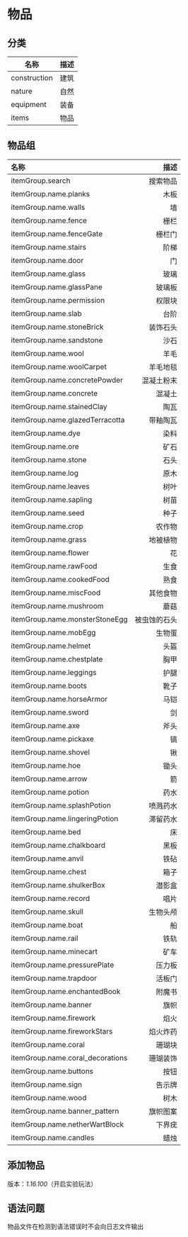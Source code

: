 # 物品


## 分类

|名称|描述|
|---|---|
|construction|建筑|
|nature|自然|
|equipment|装备|
|items|物品|

## 物品组

|名称|描述|
|:---|---:|
|itemGroup.search|搜索物品|
|itemGroup.name.planks|木板|
|itemGroup.name.walls|墙|
|itemGroup.name.fence|栅栏|
|itemGroup.name.fenceGate|栅栏门|
|itemGroup.name.stairs|阶梯|
|itemGroup.name.door|门|
|itemGroup.name.glass|玻璃|
|itemGroup.name.glassPane|玻璃板|
|itemGroup.name.permission|权限块|
|itemGroup.name.slab|台阶|
|itemGroup.name.stoneBrick|装饰石头|
|itemGroup.name.sandstone|沙石|
|itemGroup.name.wool|羊毛|
|itemGroup.name.woolCarpet|羊毛地毯|
|itemGroup.name.concretePowder|混凝土粉末|
|itemGroup.name.concrete|混凝土|
|itemGroup.name.stainedClay|陶瓦|
|itemGroup.name.glazedTerracotta|带釉陶瓦|
|itemGroup.name.dye|染料|
|itemGroup.name.ore|矿石|
|itemGroup.name.stone|石头|
|itemGroup.name.log|原木|
|itemGroup.name.leaves|树叶|
|itemGroup.name.sapling|树苗|
|itemGroup.name.seed|种子|
|itemGroup.name.crop|农作物|
|itemGroup.name.grass|地被植物|
|itemGroup.name.flower|花|
|itemGroup.name.rawFood|生食|
|itemGroup.name.cookedFood|熟食|
|itemGroup.name.miscFood|其他食物|
|itemGroup.name.mushroom|蘑菇|
|itemGroup.name.monsterStoneEgg|被虫蚀的石头|
|itemGroup.name.mobEgg|生物蛋|
|itemGroup.name.helmet|头盔|
|itemGroup.name.chestplate|胸甲|
|itemGroup.name.leggings|护腿|
|itemGroup.name.boots|靴子|
|itemGroup.name.horseArmor|马铠|
|itemGroup.name.sword|剑|
|itemGroup.name.axe|斧头|
|itemGroup.name.pickaxe|镐|
|itemGroup.name.shovel|锹|
|itemGroup.name.hoe|锄头|
|itemGroup.name.arrow|箭|
|itemGroup.name.potion|药水|
|itemGroup.name.splashPotion|喷溅药水|
|itemGroup.name.lingeringPotion|滞留药水|
|itemGroup.name.bed|床|
|itemGroup.name.chalkboard|黑板|
|itemGroup.name.anvil|铁砧|
|itemGroup.name.chest|箱子|
|itemGroup.name.shulkerBox|潜影盒|
|itemGroup.name.record|唱片|
|itemGroup.name.skull|生物头颅|
|itemGroup.name.boat|船|
|itemGroup.name.rail|铁轨|
|itemGroup.name.minecart|矿车|
|itemGroup.name.pressurePlate|压力板|
|itemGroup.name.trapdoor|活板门|
|itemGroup.name.enchantedBook|附魔书|
|itemGroup.name.banner|旗帜|
|itemGroup.name.firework|焰火|
|itemGroup.name.fireworkStars|焰火炸药|
|itemGroup.name.coral|珊瑚块|
|itemGroup.name.coral_decorations|珊瑚装饰|
|itemGroup.name.buttons|按钮|
|itemGroup.name.sign|告示牌|
|itemGroup.name.wood|树木|
|itemGroup.name.banner_pattern|旗帜图案|
|itemGroup.name.netherWartBlock|下界疣|
|itemGroup.name.candles|蜡烛|

## 添加物品

版本：*1.16.100*（开启实验玩法）

## 语法问题

物品文件在检测到语法错误时不会向日志文件输出
